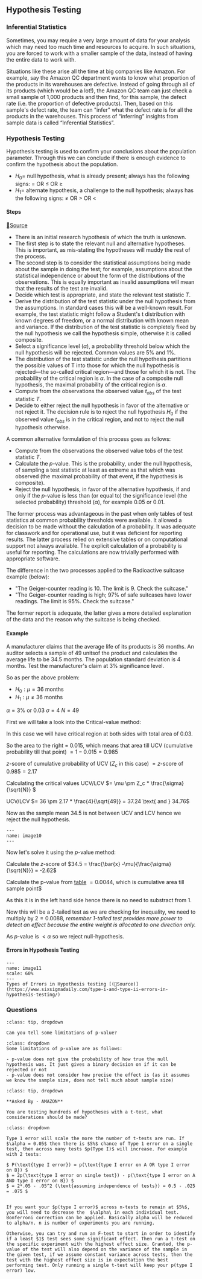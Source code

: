 ## Hypothesis Testing


### Inferential Statistics

Sometimes, you may require a very large amount of data for your analysis which may need too much time and resources to acquire. In such situations, you are forced to work with a smaller sample of the data, instead of having the entire data to work with.

Situations like these arise all the time at big companies like Amazon. For example, say the Amazon QC department wants to know what proportion of the products in its warehouses are defective. Instead of going through all of its products (which would be a lot!), the Amazon QC team can just check a small sample of 1,000 products and then find, for this sample, the defect rate (i.e. the proportion of defective products). Then, based on this sample's defect rate, the team can "infer" what the defect rate is for all the products in the warehouses.
This process of “inferring” insights from sample data is called “Inferential Statistics”.


### Hypothesis Testing


Hypothesis testing is used to confirm your conclusions about the population parameter. Through this we can conclude if there is enough evidence to confirm the hypothesis about the population.


- $H_0 =$ null hypothesis, what is already present; always has the following signs: = OR ≤ OR ≥
- $H_1 =$ alternate hypothesis, a challenge to the null hypothesis; always has the following signs: ≠ OR > OR <

#### Steps

[📖Source](https://en.wikipedia.org/wiki/Statistical_hypothesis_testing)

- There is an initial research hypothesis of which the truth is unknown.
- The first step is to state the relevant null and alternative hypotheses. This is important, as mis-stating the hypotheses will muddy the rest of the process.
- The second step is to consider the statistical assumptions being made about the sample in doing the test; for example, assumptions about the statistical independence or about the form of the distributions of the observations. This is equally important as invalid assumptions will mean that the results of the test are invalid.
- Decide which test is appropriate, and state the relevant test statistic $T$.
- Derive the distribution of the test statistic under the null hypothesis from the assumptions. In standard cases this will be a well-known result. For example, the test statistic might follow a Student's t distribution with known degrees of freedom, or a normal distribution with known mean and variance. If the distribution of the test statistic is completely fixed by the null hypothesis we call the hypothesis simple, otherwise it is called composite.
- Select a significance level ($\alpha$), a probability threshold below which the null hypothesis will be rejected. Common values are $5\%$ and $1\%$.
- The distribution of the test statistic under the null hypothesis partitions the possible values of T into those for which the null hypothesis is rejected—the so-called critical region—and those for which it is not. The probability of the critical region is $\alpha$. In the case of a composite null hypothesis, the maximal probability of the critical region is $\alpha$.
- Compute from the observations the observed value $t_{obs}$ of the test statistic $T$.
- Decide to either reject the null hypothesis in favor of the alternative or not reject it. The decision rule is to reject the null hypothesis $H_0$ if the observed value $t_{obs}$ is in the critical region, and not to reject the null hypothesis otherwise.

A common alternative formulation of this process goes as follows:

- Compute from the observations the observed value tobs of the test statistic $T$.
- Calculate the $p$-value. This is the probability, under the null hypothesis, of sampling a test statistic at least as extreme as that which was observed (the maximal probability of that event, if the hypothesis is composite).
- Reject the null hypothesis, in favor of the alternative hypothesis, if and only if the $p$-value is less than (or equal to) the significance level (the selected probability) threshold ($\alpha$), for example $0.05$ or $0.01$.

The former process was advantageous in the past when only tables of test statistics at common probability thresholds were available. It allowed a decision to be made without the calculation of a probability. It was adequate for classwork and for operational use, but it was deficient for reporting results. The latter process relied on extensive tables or on computational support not always available. The explicit calculation of a probability is useful for reporting. The calculations are now trivially performed with appropriate software.

The difference in the two processes applied to the Radioactive suitcase example (below):

- "The Geiger-counter reading is $10$. The limit is $9$. Check the suitcase."
- "The Geiger-counter reading is high; $97\%$ of safe suitcases have lower readings. The limit is $95\%$. Check the suitcase."

The former report is adequate, the latter gives a more detailed explanation of the data and the reason why the suitcase is being checked.


#### Example

A manufacturer claims that the average life of its products is $36$ months. An auditor selects a sample of $49$ unitsof the product and calculates the average life to be $34.5$ months. The population standard deviation is $4$ months. Test the manufacturer's claim at $3\%$ significance level.

So as per the above problem:

- $H_0 : \mu = 36$ months 
- $H_1 : \mu ≠ 36$ months

$\alpha = 3\%$ or $0.03$
$\sigma = 4$
$N = 49$

First we will take a look into the Critical-value method:

In this case we will have critical region at both sides with total area of $0.03$.

So the area to the right = $0.015$, which means that area till UCV (cumulative probability till that point) $= 1-0.015=0.985$

$z$-score of cumulative probability of UCV ($Z_c$ in this case) $= z$-score of $0.985 = 2.17$

Calculating the critical values UCV/LCV $= \mu \pm Z_c * \frac{\sigma}{\sqrt{N}} $

UCV/LCV $= 36 \pm 2.17 * \frac{4}{\sqrt{49}} = 37.24 \text{ and } 34.76$

Now as the sample mean $34.5$ is not between UCV and LCV hence we reject the null hypothesis.

```{figure} ../Statistics/images/image10.PNG
---
name: image10
---
```

Now let's solve it using the $p$-value method:

Calculate the $z$-score of $34.5 = \frac{\bar{x} -\mu}{\frac{\sigma}{\sqrt{N}}} = -2.62$

Calculate the p-value from [table](https://goodcalculators.com/p-value-calculator/) $= 0.0044$, which is cumulative area till sample point$

As this it is in the left hand side hence there is no need to substract from $1$.

Now this will be a 2-tailed test as we are checking for inequality, we need to multiply by $2 = 0.0088$, *remember 1-tailed test provides more power to detect an effect because the entire weight is allocated to one direction only.* 

As $p$-value is $< \alpha$ so we reject null-hypothesis.

#### Errors in Hypothesis Testing

```{figure} ../Statistics/images/image11.PNG
---
name: image11
scale: 60%
---
Types of Errors in Hypothesis testing [(📖Source)](https://www.sixsigmadaily.com/type-i-and-type-ii-errors-in-hypothesis-testing/)
```

### Questions

```{admonition} Problem: Limitations of p-value
:class: tip, dropdown

Can you tell some limitations of p-value?
```

```{admonition} Solution:
:class: dropdown
Some limitations of p-value are as follows:

- p-value does not give the probability of how true the null hypothesis was. It just gives a binary decision on if it can be rejected or not
- p-value does not consider how precise the effect is (as it assumes we know the sample size, does not tell much about sample size)

```



```{admonition} Problem: Testing Hypotheses with t-Test
:class: tip, dropdown

**Asked By - AMAZON**

You are testing hundreds of hypotheses with a t-test, what considerations should be made?
```

```{admonition} Solution:
:class: dropdown

Type 1 error will scale the more the number of t-tests are run. If $\alpha = 0.05$ then there is $5%$ chance of Type 1 error on a single test, then across many tests $p(Type I)$ will increase. For example with 2 tests:

$ P(\text{type I error}) = p(\text{type I error on A OR type I error on B}) $
$ = 2p(\text{type I error on single test}) - p(\text{type I error on A AND type I error on B}) $
$ = 2*.05 - .05^2 (\text{assuming independence of tests}) = 0.5 - .025 = .075 $


If you want your $p(type I error)$ across n-tests to remain at $5%$, you will need to decrease the  $\alpha\ in each individual test. Bonferroni correction can be applied. Basically alpha will be reduced to alpha/n. n is number of experiments you are running.

Otherwise, you can try and run an F-test to start in order to identify if a least $1$ test sees some significant effect. Then run a t-test on the specific experiment with the highest effect size. Granted, the p-value of the test will also depend on the variance of the sample in the given test, if we assume constant variance across tests, then the test with the highest effect size is in expectation the best performing test. Only running a single t-test will keep your p(type I error) low.

```